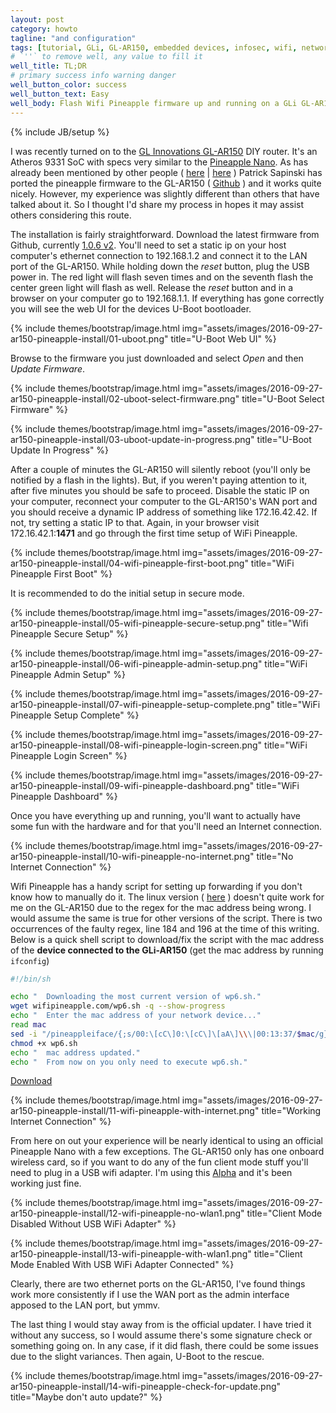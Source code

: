 ```yaml
---
layout: post
category: howto 
tagline: "and configuration"
tags: [tutorial, GLi, GL-AR150, embedded devices, infosec, wifi, networking]
# `''` to remove well, any value to fill it
well_title: TL;DR
# primary success info warning danger
well_button_color: success
well_button_text: Easy
well_body: Flash Wifi Pineapple firmware up and running on a GLi GL-AR150.
---
```

{% include JB/setup %}

I was recently turned on to the [GL Innovations GL-AR150](http://www.gl-inet.com/ar150/ "GL-AR150") DIY router.
It's an Atheros 9331 SoC with specs very similar to the [Pineapple Nano](https://www.wifipineapple.com/pages/nano "nano"). As has already been mentioned by other people ( [here](https://www.gl-inet.com/wifi-pineapple-for-firmware-ar150/ "alzhao") | [here](http://jerrygamblin.com/2016/04/11/turning-a-25-gl-ar150-into-a-100-wifipineapple/ "Jerry Gamblin") ) Patrick Sapinski has ported the pineapple firmware to the GL-AR150 ( [Github](https://github.com/kow/glinetpineapple "kow") ) and it works quite nicely. However, my experience was slightly different than others that have talked about it. So I thought I'd share my process in hopes it may assist others considering this route.

The installation is fairly straightforward. Download the latest firmware from Github, currently [1.0.6 v2](https://github.com/kow/glinetpineapple/raw/master/nano-1.0.6-gl-ar150-sysupgrade-v2.bin "Github"). You'll need to set a static ip on your host computer's ethernet connection to 192.168.1.2 and connect it to the LAN port of the GL-AR150. While holding down the *reset* button, plug the USB power in. The red light will flash seven times and on the seventh flash the center green light will flash as well. Release the *reset* button and in a browser on your computer go to 192.168.1.1. If everything has gone correctly you will see the web UI for the devices U-Boot bootloader. 

{% include themes/bootstrap/image.html
            img="assets/images/2016-09-27-ar150-pineapple-install/01-uboot.png"
            title="U-Boot Web UI" %}

<!--more-->

Browse to the firmware you just downloaded and select *Open* and then *Update Firmware*.

{% include themes/bootstrap/image.html
            img="assets/images/2016-09-27-ar150-pineapple-install/02-uboot-select-firmware.png"
            title="U-Boot Select Firmware" %}

{% include themes/bootstrap/image.html
            img="assets/images/2016-09-27-ar150-pineapple-install/03-uboot-update-in-progress.png"
            title="U-Boot Update In Progress" %}

 After a couple of minutes the GL-AR150 will silently reboot (you'll only be notified by a flash in the lights). But, if you weren't paying attention to it, after five minutes you should be safe to proceed. Disable the static IP on your computer, reconnect your computer to the GL-AR150's WAN port and you should receive a dynamic IP address of something like 172.16.42.42. If not, try setting a static IP to that. Again, in your browser visit 172.16.42.1:**1471** and go through the first time setup of WiFi Pineapple.

{% include themes/bootstrap/image.html
            img="assets/images/2016-09-27-ar150-pineapple-install/04-wifi-pineapple-first-boot.png"
            title="WiFi Pineapple First Boot" %}

It is recommended to do the initial setup in secure mode.

{% include themes/bootstrap/image.html
            img="assets/images/2016-09-27-ar150-pineapple-install/05-wifi-pineapple-secure-setup.png"
            title="Wifi Pineapple Secure Setup" %}

{% include themes/bootstrap/image.html
            img="assets/images/2016-09-27-ar150-pineapple-install/06-wifi-pineapple-admin-setup.png"
            title="WiFi Pineapple Admin Setup" %}

{% include themes/bootstrap/image.html
            img="assets/images/2016-09-27-ar150-pineapple-install/07-wifi-pineapple-setup-complete.png"
            title="WiFi Pineapple Setup Complete" %}

{% include themes/bootstrap/image.html
            img="assets/images/2016-09-27-ar150-pineapple-install/08-wifi-pineapple-login-screen.png"
            title="WiFi Pineapple Login Screen" %}

{% include themes/bootstrap/image.html
            img="assets/images/2016-09-27-ar150-pineapple-install/09-wifi-pineapple-dashboard.png"
            title="WiFi Pineapple Dashboard" %}

Once you have everything up and running, you'll want to actually have some fun with the hardware and for that you'll need an Internet connection.

{% include themes/bootstrap/image.html
            img="assets/images/2016-09-27-ar150-pineapple-install/10-wifi-pineapple-no-internet.png"
            title="No Internet Connection" %}

 Wifi Pineapple has a handy script for setting up forwarding if you don't know how to manually do it. The linux version ( [here](http://wifipineapple.com/wp6.sh) ) doesn't quite work for me on the GL-AR150 due to the regex for the mac address being wrong. I would assume the same is true for other versions of the script. There is two occurrences of the faulty regex, line 184 and 196 at the time of this writing. Below is a quick shell script to download/fix the script with the mac address of the **device connected to the GLi-AR150** (get the mac address by running `ifconfig`)

```bash
#!/bin/sh

echo "  Downloading the most current version of wp6.sh."
wget wifipineapple.com/wp6.sh -q --show-progress
echo "  Enter the mac address of your network device..."
read mac
sed -i "/pineappleiface/{;s/00:\[cC\]0:\[cC\]\[aA\]\\\|00:13:37/$mac/g}" wp6.sh
chmod +x wp6.sh
echo "  mac address updated."
echo "  From now on you only need to execute wp6.sh."
```
[Download](https://gist.githubusercontent.com/KhasMek/2997f99dbf8f5f1289d962e857023a09/raw/1804831a85066bb46c153153ddfd8ca684851046/update_wp6.sh)

{% include themes/bootstrap/image.html
            img="assets/images/2016-09-27-ar150-pineapple-install/11-wifi-pineapple-with-internet.png"
            title="Working Internet Connection" %}

From here on out your experience will be nearly identical to using an official Pineapple Nano with a few exceptions. The GL-AR150 only has one onboard wireless card, so if you want to do any of the fun client mode stuff you'll need to plug in a USB wifi adapter. I'm using this [Alpha](https://www.amazon.com/gp/product/B001O9X9EU) and it's been working just fine. 

{% include themes/bootstrap/image.html
            img="assets/images/2016-09-27-ar150-pineapple-install/12-wifi-pineapple-no-wlan1.png"
            title="Client Mode Disabled Without USB WiFi Adapter" %}

{% include themes/bootstrap/image.html
            img="assets/images/2016-09-27-ar150-pineapple-install/13-wifi-pineapple-with-wlan1.png"
            title="Client Mode Enabled With USB WiFi Adapter Connected" %}

Clearly, there are two ethernet ports on the GL-AR150, I've found things work more consistently if I use the WAN port as the admin interface apposed to the LAN port, but ymmv.

The last thing I would stay away from is the official updater. I have tried it without any success, so I would assume there's some signature check or something going on. In any case, if it did flash, there could be some issues due to the slight variances. Then again, U-Boot to the rescue.

{% include themes/bootstrap/image.html
            img="assets/images/2016-09-27-ar150-pineapple-install/14-wifi-pineapple-check-for-update.png"
            title="Maybe don't auto update?" %}

